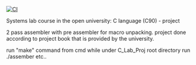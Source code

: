 [![CI](https://github.com/RomanR-dev/C_Lab_Proj/actions/workflows/CI.yml/badge.svg)](https://github.com/RomanR-dev/C_Lab_Proj/actions/workflows/CI.yml)

Systems lab course in the open university:
    C language (C90) - project

2 pass assembler with pre assembler for macro unpacking.
project done according to project book that is
provided by the university.


run "make" command from cmd while under C_Lab_Proj root directory
run ./assember <fileName1> <fileName2> <fileName3>  etc..
